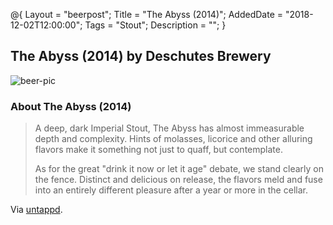 @{ 
 Layout = "beerpost"; 
 Title = "The Abyss (2014)"; 
 AddedDate = "2018-12-02T12:00:00"; 
 Tags = "Stout"; 
 Description = ""; 
 } 
 

## The Abyss (2014) by Deschutes Brewery

![beer-pic]

### About The Abyss (2014)

> A deep, dark Imperial Stout, The Abyss has almost immeasurable depth and complexity. Hints of molasses, licorice and other alluring flavors make it something not just to quaff, but contemplate.
>
>As for the great "drink it now or let it age" debate, we stand clearly on the fence. Distinct and delicious on release, the flavors meld and fuse into an entirely different pleasure after a year or more in the cellar.

Via [untappd][untappd-url].

[untappd-url]: <https://untappd.com/b/deschutes-brewery-the-abyss-2014/876132>
[beer-pic]: https://jasonpowley.com/assets/img/2018-12-02-the-abyss-2014.jpeg "The Abyss (2014) by Deschutes Brewery"
